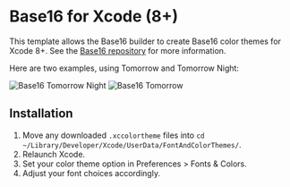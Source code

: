 # Base16 for Xcode (8+)

This template allows the Base16 builder to create Base16 color themes for Xcode 8+.
See the [Base16 repository](https://github.com/chriskempson/base16) for more information.

Here are two examples, using Tomorrow and Tomorrow Night:

![Base16 Tomorrow Night](https://raw.github.com/kreeger/base16-xcode/master/Images/tomorrow-night.png)
![Base16 Tomorrow](https://raw.github.com/kreeger/base16-xcode/master/Images/tomorrow.png)

## Installation

1. Move any downloaded `.xccolortheme` files into `cd ~/Library/Developer/Xcode/UserData/FontAndColorThemes/`.
2. Relaunch Xcode.
3. Set your color theme option in Preferences > Fonts & Colors.
4. Adjust your font choices accordingly.